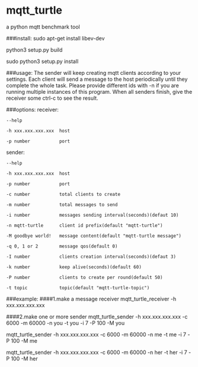 # mqtt_turtle
a python mqtt benchmark tool

###install:
sudo apt-get install libev-dev

python3 setup.py build

sudo python3 setup.py install

###usage:
The sender will keep creating mqtt clients according to your settings.
Each client will send a message to the host periodically until they complete the whole task.
Please provide different ids with -n if you are running multiple instances of this program.
When all senders finish, give the receiver some ctrl-c to see the result.

###options:
receiver:

    --help
    
    -h xxx.xxx.xxx.xxx  host
    
    -p number           port


sender:

    --help
    
    -h xxx.xxx.xxx.xxx  host
    
    -p number           port
    
    -c number           total clients to create
    
    -m number           total messages to send
    
    -i number           messages sending interval(seconds)(defaut 10)
    
    -n mqtt-turtle      client id prefix(default "mqtt-turtle")
    
    -M goodbye world!   message content(default "mqtt-turtle message")
    
    -q 0, 1 or 2        message qos(default 0)
    
    -I number           clients creation interval(seconds)(defaut 3)
    
    -k number           keep alive(seconds)(default 60)
    
    -P number           clients to create per round(default 50)
    
    -t topic            topic(default "mqtt-turtle-topic")

###example:
####1.make a message receiver
mqtt_turtle_receiver -h xxx.xxx.xxx.xxx

####2.make one or more sender
mqtt_turtle_sender -h xxx.xxx.xxx.xxx -c 6000 -m 60000 -n you -t you -i 7 -P 100 -M you

mqtt_turtle_sender -h xxx.xxx.xxx.xxx -c 6000 -m 60000 -n me -t me -i 7 -P 100 -M me

mqtt_turtle_sender -h xxx.xxx.xxx.xxx -c 6000 -m 60000 -n her -t her -i 7 -P 100 -M her
